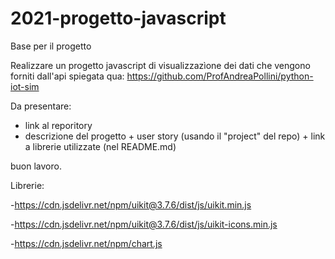 # 2021-progetto-javascript
Base per il progetto


Realizzare un progetto javascript di visualizzazìone dei 
dati che vengono forniti dall'api spiegata qua: https://github.com/ProfAndreaPollini/python-iot-sim

Da presentare:

* link al reporitory
* descrizione del progetto + user story (usando il "project" del repo) + link a librerie utilizzate (nel README.md)

buon lavoro.

Librerie:

-https://cdn.jsdelivr.net/npm/uikit@3.7.6/dist/js/uikit.min.js

-https://cdn.jsdelivr.net/npm/uikit@3.7.6/dist/js/uikit-icons.min.js

-https://cdn.jsdelivr.net/npm/chart.js

